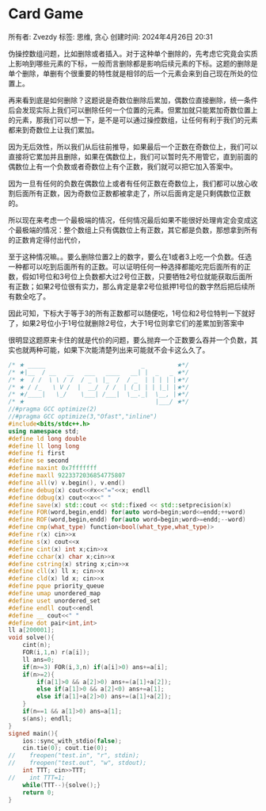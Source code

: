 # Card Game

所有者: Zvezdy
标签: 思维, 贪心
创建时间: 2024年4月26日 20:31

伪操控数组问题，比如删除或者插入。对于这种单个删除的，先考虑它究竟会实质上影响到哪些元素的下标，一般而言删除都是影响后续元素的下标。这题的删除是单个删除，单删有个很重要的特性就是相邻的后一个元素会来到自己现在所处的位置上。

再来看到底是如何删除？这题说是奇数位删除后累加，偶数位直接删除，统一条件后会发现实际上我们可以删除任何一个位置的元素。但累加就只能累加奇数位置上的元素，那我们可以想一下，是不是可以通过操控数组，让任何有利于我们的元素都来到奇数位上让我们累加。

因为无后效性，所以我们从后往前推导，如果最后一个正数在奇数位上，我们可以直接将它累加并且删除，如果在偶数位上，我们可以暂时先不用管它，直到前面的偶数位上有一个负数或者奇数位上有个正数，我们就可以把它加入答案中。

因为一旦有任何的负数在偶数位上或者有任何正数在奇数位上，我们都可以放心收割后面所有正数，因为奇数位正数都被拿走了，所以后面肯定是只剩偶数位正数的。

所以现在来考虑一个最极端的情况，任何情况最后如果不能很好处理肯定会变成这个最极端的情况：整个数组上只有偶数位上有正数，其它都是负数，那想拿到所有的正数肯定得付出代价，

至于这种情况嘛。。要么删除位置2上的数字，要么在1或者3上吃一个负数。任选一种都可以吃到后面所有的正数。可以证明任何一种选择都能吃完后面所有的正数，假如1号位和3号位上负数都大过2号位正数，只要牺牲2号位就能获取后面所有正数；如果2号位很有实力，那么肯定是拿2号位抵押1号位的数字然后把后续所有数全吃了。

因此可知，下标大于等于3的所有正数都可以随便吃，1号位和2号位特判一下就好了，如果2号位小于1号位就删除2号位，大于1号位则拿它们的差累加到答案中

很明显这题原来卡住的就是代价的问题，要么抛弃一个正数要么吞并一个负数，其实也就两种可能，如果下次能清楚列出来可能就不会卡这么久了。

```cpp
/* ★ _____                           _         ★*/
/* ★|__  / __   __   ___   ____   __| |  _   _ ★*/
/* ★  / /  \ \ / /  / _ \ |_  /  / _  | | | | |★*/
/* ★ / /_   \ V /  |  __/  / /  | (_| | | |_| |★*/
/* ★/____|   \_/    \___| /___|  \__._|  \__, |★*/
/* ★                                     |___/ ★*/
//#pragma GCC optimize(2)
//#pragma GCC optimize(3,"Ofast","inline")
#include<bits/stdc++.h>
using namespace std;
#define ld long double
#define ll long long
#define fi first
#define se second
#define maxint 0x7fffffff
#define maxll 9223372036854775807
#define all(v) v.begin(), v.end()
#define debug(x) cout<<#x<<"="<<x; endll
#define ddbug(x) cout<<x<<" "
#define save(x) std::cout << std::fixed << std::setprecision(x)
#define FOR(word,begin,endd) for(auto word=begin;word<=endd;++word)
#define ROF(word,begin,endd) for(auto word=begin;word>=endd;--word)
#define cmp(what_type) function<bool(what_type,what_type)>
#define r(x) cin>>x
#define s(x) cout<<x
#define cint(x) int x;cin>>x
#define cchar(x) char x;cin>>x
#define cstring(x) string x;cin>>x
#define cll(x) ll x; cin>>x
#define cld(x) ld x; cin>>x
#define pque priority_queue
#define umap unordered_map
#define uset unordered_set
#define endll cout<<endl
#define __ cout<<" "
#define dot pair<int,int>
ll a[200001];
void solve(){
    cint(n);
    FOR(i,1,n) r(a[i]);
    ll ans=0;
    if(n>=3) FOR(i,3,n) if(a[i]>0) ans+=a[i];
    if(n>=2){
        if(a[1]>0 && a[2]>0) ans+=(a[1]+a[2]);
        else if(a[1]>0 && a[2]<0) ans+=a[1];
        else if(a[1]+a[2]>0) ans+=(a[1]+a[2]);
    }
    if(n==1 && a[1]>0) ans=a[1];
    s(ans); endll;
}
signed main(){
    ios::sync_with_stdio(false);
    cin.tie(0); cout.tie(0);
//    freopen("test.in", "r", stdin);
//    freopen("test.out", "w", stdout);
    int TTT; cin>>TTT;
//    int TTT=1;
    while(TTT--){solve();}
    return 0;
}

```